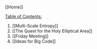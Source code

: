 [[Home]]

<u>Table of Contents:</u>
1. [[Multi-Scale Entropy]]
2. [[The Quest for the Holy Elliptical Area]]
3. [[Friday Meeting]]
4. [[Ideas for Big Code]]